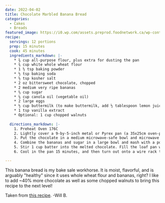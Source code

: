 ```yaml
---
date: 2022-04-02
title: Chocolate Marbled Banana Bread
categories:
  - Cakes
  - Breads
featured_image: https://i0.wp.com/assets.preprod.foodnetwork.ca/wp-content/uploads/2022/02/583fddb2-5929-45c6-ad66-aee5a5fb99e5_healthy-marbled-banana-bread_WebReady.jpg
recipe:
  servings: 12 portions
  prep: 15 minutes
  cook: 45 minutes
  ingredients_markdown: |-
    * ¾ cup all-purpose flour, plus extra for dusting the pan
    * ¾ cup white whole wheat flour
    * 1 ½ tsp baking powder
    * ½ tsp baking soda
    * ½ tsp kosher salt
    * 2 oz bittersweet chocolate, chopped
    * 2 medium very ripe bananas
    * ⅔ cup sugar
    * ¼ cup canola oil (vegetable oil)
    * 2 large eggs
    * ½ cup buttermilk (to make buttermilk, add ½ tablespoon lemon juice to ½ cup of milk; gently stir to combine then let it sit for 5 minutes)
    * 1 tsp vanilla extract
    * Optional: 1 cup chopped walnuts
    
  directions_markdown: |-
    1. Preheat Oven 176C
    2. Lightly cover a 9-by-5-inch metal or Pyrex pan (a 35x25cm oven-proof glass dish works perfectly) with butter or cooking spray and dust well with all-purpose flour to cover the pan completely, tapping out the excess. Flouring the pan helps the bread rise well and prevents any collapse after it comes out of the oven. You could also put a piece of baking parchment on the bottom of the tray.
    3. Put the chocolate in a medium microwave-safe bowl and microwave on high in 30-second intervals, stirring, until melted and smooth, 1 minute to 1 minute 30 seconds. Set aside to cool slightly while preparing the batter.
    4. Combine the bananas and sugar in a large bowl and mash with a potato masher or fork until mostly smooth with just a few small pieces of banana left. Add the oil and eggs and stir until combined. Using a wooden spoon or rubber spatula, mix in both flours, the baking powder, baking soda and salt. Stir in the buttermilk and vanilla.
    5. Stir 1 cup batter into the melted chocolate. Fill the loaf pan with half the banana batter and then half the chocolate batter. Repeat the layers and gently swirl together using a spoon or knife. Bake until golden brown on top and a toothpick inserted in the center comes out clean, about 45 minutes. If the top gets browned before the time is up, you can loosely cover it with aluminum foil to prevent it from burning before the inside of the banana bread has finished cooking.
    6. Cool in the pan 15 minutes, and then turn out onto a wire rack to cool completely. Serve warm or at room temperature.

---
```

This banana bread is my bake sale workhorse. It is moist, flavorful, and is arguably "healthy" since it uses whole wheat flour and bananas, right? I like to add ~40% more chocolate as well as some chopped walnuts to bring this recipe to the next level!

Taken from [this recipe](https://www.foodnetwork.ca/recipe/healthy-marbled-banana-bread/).
-Will B. 
